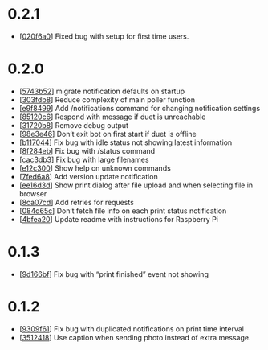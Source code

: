 # 0.2.1

* [[020f6a0](../../commit/020f6a0)] Fixed bug with setup for first time users.

# 0.2.0

* [[5743b52](../../commit/5743b52)] migrate notification defaults on startup
* [[303fdb8](../../commit/303fdb8)] Reduce complexity of main poller function
* [[e9f8499](../../commit/e9f8499)] Add /notifications command for changing notification settings
* [[85120c6](../../commit/85120c6)] Respond with message if duet is unreachable
* [[31720b8](../../commit/31720b8)] Remove debug output
* [[98e3e46](../../commit/98e3e46)] Don’t exit bot on first start if duet is offline
* [[b117044](../../commit/b117044)] Fix bug with idle status not showing latest information
* [[8f284eb](../../commit/8f284eb)] Fix bug with /status command
* [[cac3db3](../../commit/cac3db3)] Fix bug with large filenames
* [[e12c300](../../commit/e12c300)] Show help on unknown commands
* [[7fed6a8](../../commit/7fed6a8)] Add version update notification
* [[ee16d3d](../../commit/ee16d3d)] Show print dialog after file upload and when selecting file in browser
* [[8ca07cd](../../commit/8ca07cd)] Add retries for requests
* [[084d65c](../../commit/084d65c)] Don’t fetch file info on each print status notification
* [[4bfea20](../../commit/4bfea20)] Update readme with instructions for Raspberry Pi

# 0.1.3

* [[9d166bf](../../commit/9d166bf)] Fix bug with “print finished” event not showing

# 0.1.2

* [[9309f61](../../commit/9309f61)] Fix bug with duplicated notifications on print time interval
* [[3512418](../../commit/3512418)] Use caption when sending photo instead of extra message.
